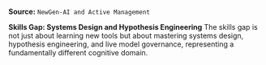 **Source:** `NewGen-AI and Active Management`

**Skills Gap: Systems Design and Hypothesis Engineering**
The skills gap is not just about learning new tools but about mastering systems design, hypothesis engineering, and live model governance, representing a fundamentally different cognitive domain.
